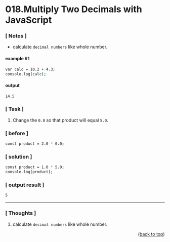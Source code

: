 <a name="topage"></a>

# 018.Multiply Two Decimals with JavaScript

### [ Notes ]
  * calculate `decimal numbers` like whole number.

#### example #1

```sh
var calc = 10.2 + 4.3;
console.log(calc);
```

#### output
```sh
14.5
```

### [ Task ]
  1. Change the `0.0` so that product will equal `5.0`.

### [ before ]

```sh
const product = 2.0 * 0.0;
```

### [ solution ]

```sh
const product = 1.0 * 5.0;
console.log(product);
```

### [ output result ]

```sh
5
```

-----

### [ Thoughts ]

  1. calculate `decimal numbers` like whole number.
  

<p align="right">(<a href="#topage">back to top</a>)</p>
<br/>
<br/>
